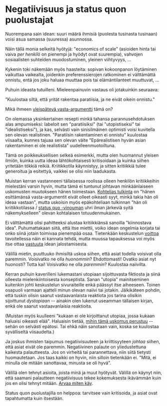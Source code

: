 # Negatiivisuus ja status quon puolustajat

Nuorempana sain idean: suuri määrä ihmisiä (puolesta tusinasta tusinaan) voisi asua samassa (suuressa) asunnossa.

Näin tällä monia selkeitä hyötyjä: "economics of scale" (asioiden hinta tai vaiva *per henkilö* on pienempi ja hyödyt ovat suurempia), vahvojen sosiaalisten suhteiden muodostuminen, yleinen viihtyvyys, ...

Kykenin toki näkemään myös haasteita: sopivan kokoonpanon löytäminen vaikuttaa vaikealta, joidenkin preferenssierojen ratkominen ei välttämättä onnistu, entä jos joku haluaa muuttaa pois tai elämäntilanteet muuttuvat, ...

Puhuin ideasta tutuilleni. Mieleenpainuvin vastaus oli jotakuinkin seuraava:

"Kuulostaa siltä, että yrität rakentaa paratiisia, ja ne eivät oikein onnistu."

Mikä ihmeen [yleispätevä vasta-argumentti](/epi/symmetrian_rikkominen) tämä on?

On olemassa yksinkertainen resepti minkä tahansa parannusehdotuksen alas ampumiseksi: labeloit sen "paratiisiksi" (tai "utopistiseksi" tai "idealistiseksi"), ja kas, selvästi vain sinisilmäinen optimisti voisi kuvitella sen olevan realistinen. "Paratiisin rakentaminen ei onnistu" kuulostaa viisaalta, kunnes tajuaa sen olevan väite "Epärealistisen hyvän asian rakentaminen ei ole realistista" uudelleenmuotoiltuna.

Tämä on poikkeuksellisen selkeä esimerkki, mutta olen huomannut yleisen ilmiön, kuinka uutta ideaa lähtökohtaisesti kritisoidaan ja kuinka siihen yritetään tökkiä reikiä. Kriitikkotila käynnistyy, ja sitten kritiikkiä tulee generoitua ja esitettyä, vaikkei se olisi niin laadukasta.

Muistan kerran vastanneeni tällaisessa roolissa olleen henkilön kritiikkeihin mielestäni varsin hyvin, mutta tämä ei tuntunut johtavan minkäänlaiseen uskomusten muutokseen hänen toimestaan. [Kohtelias tulkinta](/epi/kohteliaat_tulkinnat) on "hänen esittämänsä vasta-argumentit eivät olleet oikeasti syyt, minkä takia hän oli ideaa vastaan", mutta uskoisin myös epäkohteliaan tulkinnan "hän oli kriitikkotilassa / [status quo -vinouman](https://en.wikipedia.org/wiki/Status_quo_bias) uhri ilman järkeviä syitä näkemykselleen" olevan kohtalaisen totuudenmukainen.

Ei välttämättä olisi pahitteeksi alustaa kritiikkiänsä sanoilla "kiinnostava idea". Puhumattakaan siitä, että itse miettii, voiko idean ongelmia korjata tai onko siinä jotain toimivaa pienempää osaa. Tietenkään keskustelun [voittoa](/epi/miksi_uskot) tavoitellessa näin ei kannata tehdä, mutta muussa tapauksessa voi myös itse ottaa [vastuuta](/epi/vakuuttamisesta) idean jalostamisesta.

Välillä mietin, puuttuuko ihmisiltä uskoa siihen, että asiat todella voisivat olla paremmin. Voisivatko ne olla *huonommin*? Ehdottomasti! Ovatko asiat nyt huonosti? Totta kai! Voisivatko ne olla *paremmin*? Kuulostaa naiivilta.

Kerran puhuin kaverilleni lukemastani utopiaan sijoittuvasta fiktiosta ja siinä olleesta mielenkiintoisesta konseptista. Sanan "utopia" mainitseminen kuitenkin johti keskustelun sivuraiteille enkä päässyt itse aiheeseen. Toinen osapuoli varmaan ajatteli minun olevan naiivi tai jotakin. Jälkikäteen pohdin, että tuskin olisin saanut vastaavanlaista reaktiota jos tarina olisikin sijoittunut *dystopiaan* -- ainakin olen lukenut useamman tällaisen kirjan, enkä ole saanut vastaavanlaisia reaktioita.

(Muistan myös kuulleeni "kukaan ei ole kirjoittanut utopiaa, jossa kukaan haluaisi oikeasti elää". Haluaisin tietää, [mihin tämä uskomus perustuu](/epi/miksi_uskot) -- sehän on selvästi epätosi. Tai ehkä näin sanotaan vain, koska se kuulostaa syvälliseltä viisaudelta.)

Ja joskus ihmisten taipumus negatiivisuuteen ja kriittisyyteen *johtaa* siihen, että asiat eivät ole paremmin. Negatiivinen palaute on yliedustettuna kaikesta palautteesta. Jos on virheitä tai parannettava, niin siitä tietysti huomautetaan. Jos taas kaikki on hyvin, niin silloin tietenkään ei. "Mitä, ei minulla ole mitään sanottavaa, minusta se oli hyvä".

Välillä olen tehnyt asioita, joista minä ja muut hyötyvät. Välillä on käynyt niin, että saamani palautteen negatiivisuus tekee kokemuksesta ikävämmän kuin jos en olisi tehnyt mitään. [Arvaa miten käy](/epi/insentiivit).

Status quon puolustajilla on helppoa: tarvitsee vain kritisoida, ja asiat ovat tapahtumatta kuin itsestään.
